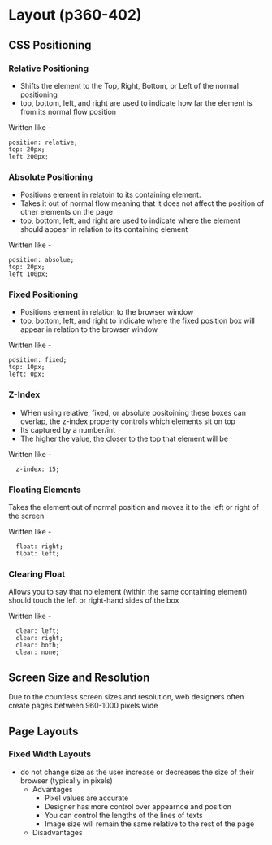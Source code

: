 # Layout (p360-402)
## CSS Positioning
### Relative Positioning
* Shifts the element to the Top, Right, Bottom, or Left of the normal positioning
* top, bottom, left, and right are used to indicate how far the element is from its normal flow position

Written like -
    
    position: relative;
    top: 20px;
    left 200px;
### Absolute Positioning
* Positions element in relatoin to its containing element. 
* Takes it out of normal flow meaning that it does not affect the position of other elements on the page
* top, bottom, left, and right are used to indicate where the element should appear in relation to its containing element

Written like -

    position: absolue;
    top: 20px;
    left 100px;
    
### Fixed Positioning
* Positions element in relation to the browser window
* top, bottom, left, and right to indicate where the fixed position box will appear in relation to the browser window

Written like - 

    position: fixed;
    top: 10px;
    left: 0px;
    
### Z-Index
* WHen using relative, fixed, or absolute positoining these boxes can overlap, the z-index property controls which elements sit on top
* Its captured by a number/int
* The higher the value, the closer to the top that element will be

Written like -

      z-index: 15;
      
 ### Floating Elements
 Takes the element out of normal position and moves it to the left or right of the screen
 
 Written like -
 
      float: right;
      float: left;
      
### Clearing Float
Allows you to say that no element (within the same containing element) should touch the left or right-hand sides of the box

Written like -

      clear: left;
      clear: right;
      clear: both;
      clear: none;
      
## Screen Size and Resolution
Due to the countless screen sizes and resolution, web designers often create pages between 960-1000 pixels wide
## Page Layouts
### Fixed Width Layouts
* do not change size as the user increase or decreases the size of their browser (typically in pixels)
  * Advantages
    * Pixel values are accurate
    * Designer has more control over appearnce and position
    * You can control the lengths of the lines of texts
    * Image size will remain the same relative to the rest of the page
  * Disadvantages
